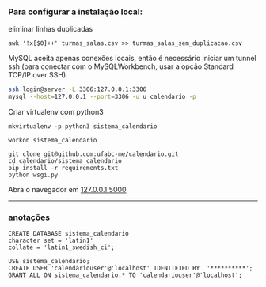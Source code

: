 ### Para configurar a instalação local:

eliminar linhas duplicadas
```
awk '!x[$0]++' turmas_salas.csv >> turmas_salas_sem_duplicacao.csv

```


MySQL aceita apenas conexões locais, então é necessário iniciar um tunnel ssh (para conectar com o MySQLWorkbench, usar a opção Standard TCP/IP over SSH).
```bash
ssh login@server -L 3306:127.0.0.1:3306
mysql --host=127.0.0.1 --port=3306 -u u_calendario -p

```

Criar virtualenv com python3
```
mkvirtualenv -p python3 sistema_calendario
```
```
workon sistema_calendario
```
```
git clone git@github.com:ufabc-me/calendario.git
cd calendario/sistema_calendario
pip install -r requirements.txt
python wsgi.py
```
Abra o navegador em [127.0.0.1:5000](http://127.0.0.1:5000)


------------------
### anotações

```
CREATE DATABASE sistema_calendario
character set = 'latin1'
collate = 'latin1_swedish_ci';
```

```
USE sistema_calendario;
CREATE USER 'calendariouser'@'localhost' IDENTIFIED BY  '**********';
GRANT ALL ON sistema_calendario.* TO 'calendariouser'@'localhost';
```
